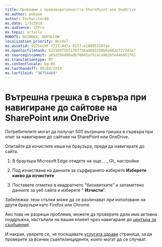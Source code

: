 ```yaml
---
title: Проблеми с производителността-SharePoint или OneDrive
ms.author: pebaum
author: Techwriter40
ms.date: 1/3/2019
ms.audience: ITPro
ms.topic: article
ROBOTS: NOINDEX, NOFOLLOW
localization_priority: Normal
ms.assetid: 9225ec0f-771f-4d7a-8157-e188953107aa
ms.openlocfilehash: 621504f5b7170ff36ad093330b8a662e7222d1e7
ms.sourcegitcommit: a65d196d00adb70045af5caca9828fe44b951f61
ms.translationtype: MT
ms.contentlocale: bg-BG
ms.lasthandoff: 09/04/2019
ms.locfileid: "36754469"
---
```

# <a name="internal-server-error-when-navigating-to-sharepoint-or-onedrive-sites"></a>Вътрешна грешка в сървъра при навигиране до сайтове на SharePoint или OneDrive

Потребителите могат да получат 500 вътрешна грешка в сървъра при опит за навигиране до сайтове на SharePoint или OneDrive. 

Опитайте да изчистите кеша на браузъра, преди да навигирате до сайта.


1. В браузъра Microsoft Edge отидете на още... _ Gt_ настройки

2. Под изчистване на данните за сърфирането изберете **Изберете какво да изчистите**

3. Поставете отметка в квадратчето "бисквитките" и запаметено данните за уеб сайта и изберете " **Изчисти**".

Забележка: тези стъпки може да се различават при използване на други браузъри като Firefox или Chrome.

Ако това не разреши проблема, можете да проверите дали има активна поддръжка, настъпили на вашия клиент чрез навигиране до [центъра за съобщения](https://portal.office.com/adminportal/home#/MessageCenter).

И накрая, уверете се, че посещавате [услугата здраве](https://portal.office.com/adminportal/home#/servicehealth) страница, за да проверите за всички съвети/инциденти, които могат да се случват.

